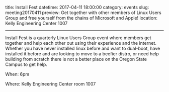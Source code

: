 title: Install Fest
datetime: 2017-04-11 18:00:00
category: events
slug: meeting20170411
preview: Get together with other members of Linux Users Group and free yourself from the chains of Microsoft and Apple!
location: Kelly Engineering Center 1007

---

Install Fest is a quarterly Linux Users Group event where members
get together and help each other out using their experience 
and the internet. 
Whether you have never installed linux before and want to 
dual-boot, have installed it before and are looking to move to a 
beefier distro, or need help building from scratch there is not a 
better place on the Oregon State Campus to get help.


When: 6pm

Where: Kelly Engineering Center room 1007
